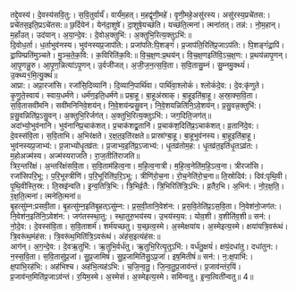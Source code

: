 

  
तद्दे॒वस्य॑। दे॒वस्य॑सवि॒तु:। स॒वि॒तुर्वार्यं॑। वार्यं॑म॒हत्। म॒हद्वृ॑णी॒महे॑। वृ॒णी॒महे॒असु॑रस्य। असु॑रस्य॒प्रचे॑तस:। प्रचे॑तस॒इति॒प्रऽचे॑तस:॥ छ॒र्दियेन॑। येन॑दा॒शुषे॑। दा॒शुषे॒यच्छ॑ति। यच्छ॑ति॒त्मना॑। त्मना॑तत्। तन्न॑:। नो॒म॒हान्। म॒हाँउत्। उद॑यान्। अ॒या॒न्दे॒व:। दे॒वोअ॒क्तुभि॑:। अ॒क्तुभि॒रित्य॒क्तुऽभि॑:॥  
दि॒वोध॒र्ता। ध॒र्ताभुव॑नस्य। भुव॑नस्यप्र॒जाप॑ति:। प्रजा॑पति:पि॒शङ्गं॑। प्र॒जाप॑ति॒रिति॑प्र॒जाऽप॑ति:। पि॒शङ्गं॑द्रा॒पिं। द्रा॒पिम्प्रति॑मुञ्चते। मु॒ञ्च॒ते॒क॒वि:। क॒विरिति॑क॒वि:॥ वि॒च॒क्ष॒ण:प्र॒थय॑न्। वि॒च॒क्ष॒णइति॑वि॒ऽच॒क्ष॒ण:। प्र॒थय॑न्नापृ॒णन्। आ॒पृ॒णन्नु॒रु। आ॒पृ॒ण॒न्नित्या॑ऽपृ॒णन्। उ॒र्वजी॑जत्। अ॒जी॒ज॒न॒त्स॒वि॒ता। स॒वि॒तासु॒म्नं। सु॒म्नमु॒क्थ्यं॑। उ॒क्थ्य१॒॑मि॒त्यु॒क्थं॑॥  
आप्रा:। अप्रा॒रजां॑सि। रजां॑सि॒दिव्यानि॑। दि॒व्यानि॒पार्थि॑वा। पार्थि॑वा॒श्लोकं॑। श्लोकं॑दे॒व:। दे॒व:कृ॑णुते। कृ॒णु॒ते॒स्वाय॑। स्वाय॒धर्म॑णे। धर्म॑ण॒इति॒धर्म॑णे॥ प्रबा॒हू। बा॒हूअ॑स्राक्। बा॒हूइति॑बा॒हू। अ॒स्रा॒क्स॒वि॒ता। स॒वि॒तासवी॑मनि। सवी॑मनिनिवे॒शय॑न्। नि॒वे॒शय॑न्प्रसु॒वन्। नि॒वे॒शयन्निति॑नि॒ऽवे॒शय॑न्। प्र॒सु॒वन्न॒क्तुभि॑:। प्र॒सु॒वन्निति॑प्र॒ऽसु॒वन्। अ॒क्तुभि॒रिर्जग॑त्। अ॒क्तुभि॒रित्य॒क्तुऽभि॑:। जग॒दिति॒जग॑त्॥  
अदा॑भ्यो॒भुव॑नानि। भुव॑नानिप्र॒चाक॑शत्। प्र॒चाक॑शद्व्र॒तानि॑। प्र॒चाक॑श॒दिति॑प्र॒ऽचाक॑शत्। व्र॒तानि॑दे॒व:। दे॒वस्स॑वि॒ता। स॒वि॒ताभि। अ॒भिर॑क्षते। र॒क्ष॒त॒इति॑रक्षते॥ प्रास्रा॑ग्बा॒हू। बा॒हूभुव॑नस्य। बा॒हूइति॑बा॒हू। भुव॑नस्यप्र॒जाभ्य॑:। प्र॒जाभ्यो॑धृ॒तव्र॑त:। प्र॒जाभ्य॒इति॑प्र॒ऽजाभ्य॑:। धृ॒तव्र॑तोम॒ह:। धृ॒तव्र॑त॒इति॑धृ॒तऽव्र॑त:। म॒होअज्म॑स्य। अज्म॑स्यराजति। रा॒ज॒तीति॑राजति॥  
त्रिर॒न्तरि॑क्षं। अ॒न्तरि॑क्षंसवि॒ता। स॒वि॒ताम॑हित्व॒ना। म॒हि॒त्व॒नात्री। म॒हि॒त्व॒नेति॑म॒हि॒ऽत्व॒ना। त्रीरजां॑सि। रजां॑सिपरि॒भू:। प॒रि॒भूस्त्रीणि॑। प॒रि॒भूरिति॑प॒रि॒ऽभू:। त्रीणि॑रो॒च॒ना। रो॒च॒नेति॑रो॒च॒ना॥ ति॒स्रोदिव॑:। दिव॑:पृथि॒वी। पृ॒थि॒वीस्ति॒स्र:। ति॒स्रइ॑न्वति। इ॒न्व॒तित्रि॒भि:। त्रि॒भिर्व्र॒तै:। त्रि॒भिरिति॑त्रि॒ऽभि:। व्र॒तैर॒भि। अ॒भिन॑:। नो॒र॒क्ष॒ति॒। र॒क्ष॒ति॒त्मना॑। त्मनेति॒त्मना॑॥  
बृ॒हत्सु॑म्न:प्रसवी॒ता। बृ॒हत्सु॑म्न॒इति॑बृ॒हत्ऽसु॑म्न:। प्र॒स॒वी॒तानि॒वेश॑न:। प्र॒स॒वि॒तेति॑प्र॒ऽस॒वि॒ता। नि॒वेश॑नो॒जग॑त:। नि॒वेश॑न॒इति॑नि॒ऽवेश॑न:। जग॑तस्स्था॒तु:। स्था॒तुरु॒भय॑स्य। उ॒भय॑स्य॒य:। योव॒शी। व॒शीति॑व॒शी॥ सन॑:। नो॒दे॒व:। दे॒वस्स॑वि॒ता। स॒वि॒ताशर्म॑। शर्म॑यच्छतु। य॒च्छ॒त्व॒स्मे। अ॒स्मेक्षया॑य। अ॒स्मेइत्य॒स्मे। क्षया॑यत्रि॒वरू॑थं। त्रि॒वरू॑थ॒मंह॑स:। त्रि॒वरू॑थ॒मिति॑त्रि॒ऽवरू॑थं। अंह॑स॒इत्यंह॑स:॥  
आग॑न्। अ॒ग॒न्दे॒व:। दे॒वऋ॒तुभि॑:। ऋ॒तुभि॒र्वर्ध॑तु। ऋ॒तुभि॒रित्यृ॒तुऽभि॑:। वर्ध॑तु॒क्षयं॑। क्षयं॒दधा॑तु। दधा॑तुन:। न॒स्स॒वि॒ता। स॒वि॒तासु॑प्र॒जां। सु॒प्र॒जामिषं॑। सु॒प्र॒जामिति॑सु॒ऽप्र॒जां। इष॒मितीषं॑॥ सन॑:। न॒:क्ष॒पाभि॑:। क्ष॒पाभि॒रह॑भि:। अह॑भिश्च। अह॑भि॒त्यह॑ऽभि:। च॒जि॒न्व॒तु॒। जि॒न्व॒तु॒प्र॒जाव॑न्तं। प्र॒जाव॑न्तंर॒यिं। प्र॒जाव॑न्त॒मिति॑प्र॒जाऽव॑न्तं। र॒यिम॒स्मे। अ॒स्मेसं। अ॒स्मेइत्य॒स्मे। समि॑न्वतु। इ॒न्व॒त्विती॑न्वतु॥ 4॥  
